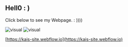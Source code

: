 ## Hell0 : )

Click below to see my Webpage. 
          : ))))

<img src= "../../images/visual 2 bg.png" alt="visual">
<img src= "../../images/Manita.PNG" alt="visual">

[https://kais-site.webflow.io](https://kais-site.webflow.io)